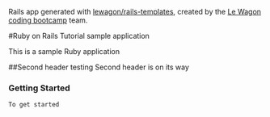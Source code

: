 Rails app generated with [lewagon/rails-templates](https://github.com/lewagon/rails-templates), created by the [Le Wagon coding bootcamp](https://www.lewagon.com) team.

#Ruby on Rails Tutorial sample application

This is a sample Ruby application

##Second header testing
Second header is on its way

### Getting Started
```
To get started
```
